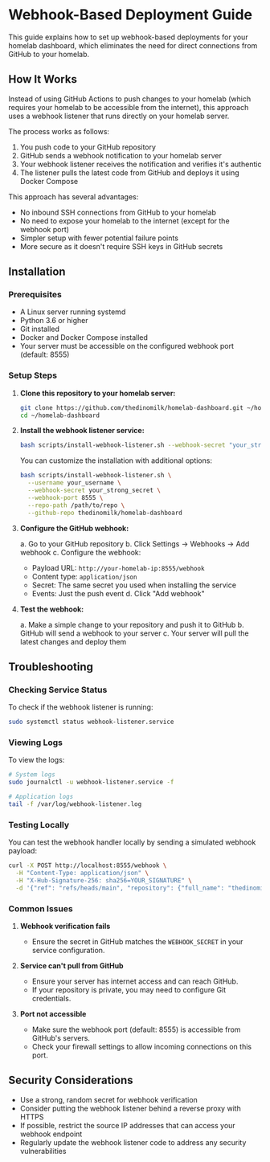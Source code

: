 # Webhook-Based Deployment Guide

This guide explains how to set up webhook-based deployments for your homelab dashboard, which eliminates the need for direct connections from GitHub to your homelab.

## How It Works

Instead of using GitHub Actions to push changes to your homelab (which requires your homelab to be accessible from the internet), this approach uses a webhook listener that runs directly on your homelab server.

The process works as follows:

1. You push code to your GitHub repository
2. GitHub sends a webhook notification to your homelab server
3. Your webhook listener receives the notification and verifies it's authentic
4. The listener pulls the latest code from GitHub and deploys it using Docker Compose

This approach has several advantages:
- No inbound SSH connections from GitHub to your homelab
- No need to expose your homelab to the internet (except for the webhook port)
- Simpler setup with fewer potential failure points
- More secure as it doesn't require SSH keys in GitHub secrets

## Installation

### Prerequisites

- A Linux server running systemd
- Python 3.6 or higher
- Git installed
- Docker and Docker Compose installed
- Your server must be accessible on the configured webhook port (default: 8555)

### Setup Steps

1. **Clone this repository to your homelab server:**

   ```bash
   git clone https://github.com/thedinomilk/homelab-dashboard.git ~/homelab-dashboard
   cd ~/homelab-dashboard
   ```

2. **Install the webhook listener service:**

   ```bash
   bash scripts/install-webhook-listener.sh --webhook-secret "your_strong_secret_here"
   ```

   You can customize the installation with additional options:
   ```bash
   bash scripts/install-webhook-listener.sh \
     --username your_username \
     --webhook-secret your_strong_secret \
     --webhook-port 8555 \
     --repo-path /path/to/repo \
     --github-repo thedinomilk/homelab-dashboard
   ```

3. **Configure the GitHub webhook:**

   a. Go to your GitHub repository
   b. Click Settings -> Webhooks -> Add webhook
   c. Configure the webhook:
      - Payload URL: `http://your-homelab-ip:8555/webhook`
      - Content type: `application/json`
      - Secret: The same secret you used when installing the service
      - Events: Just the push event
   d. Click "Add webhook"

4. **Test the webhook:**

   a. Make a simple change to your repository and push it to GitHub
   b. GitHub will send a webhook to your server
   c. Your server will pull the latest changes and deploy them

## Troubleshooting

### Checking Service Status

To check if the webhook listener is running:

```bash
sudo systemctl status webhook-listener.service
```

### Viewing Logs

To view the logs:

```bash
# System logs
sudo journalctl -u webhook-listener.service -f

# Application logs
tail -f /var/log/webhook-listener.log
```

### Testing Locally

You can test the webhook handler locally by sending a simulated webhook payload:

```bash
curl -X POST http://localhost:8555/webhook \
  -H "Content-Type: application/json" \
  -H "X-Hub-Signature-256: sha256=YOUR_SIGNATURE" \
  -d '{"ref": "refs/heads/main", "repository": {"full_name": "thedinomilk/homelab-dashboard"}}'
```

### Common Issues

1. **Webhook verification fails**
   - Ensure the secret in GitHub matches the `WEBHOOK_SECRET` in your service configuration.

2. **Service can't pull from GitHub**
   - Ensure your server has internet access and can reach GitHub.
   - If your repository is private, you may need to configure Git credentials.

3. **Port not accessible**
   - Make sure the webhook port (default: 8555) is accessible from GitHub's servers.
   - Check your firewall settings to allow incoming connections on this port.

## Security Considerations

- Use a strong, random secret for webhook verification
- Consider putting the webhook listener behind a reverse proxy with HTTPS
- If possible, restrict the source IP addresses that can access your webhook endpoint
- Regularly update the webhook listener code to address any security vulnerabilities